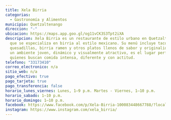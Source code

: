 ```yaml
---
title: Xela Birria
categorias:
  - Gastronomía y Alimentos
municipio: Quetzaltenango
direccion: "-"
ubicacion: https://maps.app.goo.gl/og11vCK3S3Tpt2iXA
descripcion: Xela Birria es un restaurante de estilo urbano en Quetzaltenango
  que se especializa en birria al estilo mexicano. Su menú incluye tacos,
  quesadillas, birria ramen y otros platos llenos de sabor y originalidad. Con
  un ambiente joven, dinámico y visualmente atractivo, es el lugar perfecto para
  quienes buscan comida intensa, diferente y con actitud.
telefono: "33173410"
correo_electronico: n/a
sitio_web: n/a
pago_efectivo: true
pago_tarjeta: true
pago_transferencia: false
horario_lunes_viernes: Lunes, 1–9 p.m. Martes - Viernes, 1–10 p.m.
horario_sabado: 1–10 p.m.
horario_domingo: 1–10 p.m.
facebook: https://www.facebook.com/p/Xela-Birria-100083448667788/?locale=es_LA
instagram: https://www.instagram.com/xela_birria/
---
```

